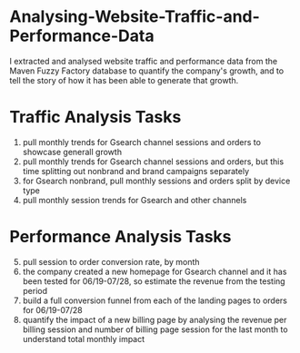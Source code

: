 # Analysing-Website-Traffic-and-Performance-Data
I extracted and analysed website traffic and performance data from the Maven Fuzzy Factory database to quantify the company's growth, and to tell the story of how it has been able to generate that growth.

# Traffic Analysis Tasks <br>
1. pull monthly trends for Gsearch channel sessions and orders to showcase generall growth <br>
2. pull monthly trends for Gsearch channel sessions and orders, but this time splitting out nonbrand and brand campaigns separately <br>
3. for Gsearch nonbrand, pull monthly sessions and orders split by device type <br>
4. pull monthly session trends for Gsearch and other channels <br>

# Performance Analysis Tasks <br>
5. pull session to order conversion rate, by month <br>
6. the company created a new homepage for Gsearch channel and it has been tested for 06/19-07/28, so estimate the revenue from the testing period <br> 
7. build a full conversion funnel from each of the landing pages to orders for 06/19-07/28 <br>
8. quantify the impact of a new billing page by analysing the revenue per billing session and number of billing page session for the last month to understand total monthly impact <br>
